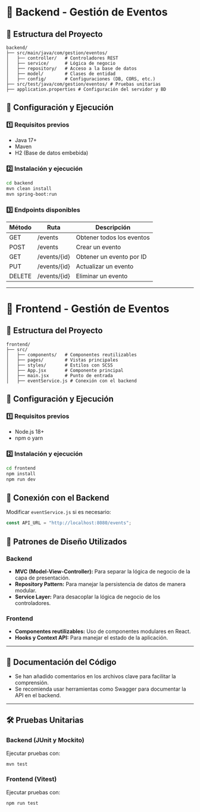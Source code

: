 # 📌 Backend - Gestión de Eventos

## 📂 Estructura del Proyecto

```
backend/
├── src/main/java/com/gestion/eventos/
│   ├── controller/   # Controladores REST
│   ├── service/      # Lógica de negocio
│   ├── repository/   # Acceso a la base de datos
│   ├── model/        # Clases de entidad
│   ├── config/       # Configuraciones (DB, CORS, etc.)
├── src/test/java/com/gestion/eventos/ # Pruebas unitarias
├── application.properties # Configuración del servidor y BD
```

## 🚀 Configuración y Ejecución

### 1️⃣ Requisitos previos
- Java 17+
- Maven
- H2 (Base de datos embebida)

### 2️⃣ Instalación y ejecución
```bash
cd backend
mvn clean install
mvn spring-boot:run
```

### 3️⃣ Endpoints disponibles
| Método | Ruta           | Descripción               |
|--------|--------------|---------------------------|
| GET    | /events      | Obtener todos los eventos |
| POST   | /events      | Crear un evento           |
| GET    | /events/{id} | Obtener un evento por ID  |
| PUT    | /events/{id} | Actualizar un evento      |
| DELETE | /events/{id} | Eliminar un evento        |

---

# 🎨 Frontend - Gestión de Eventos

## 📂 Estructura del Proyecto
```
frontend/
├── src/
│   ├── components/   # Componentes reutilizables
│   ├── pages/        # Vistas principales
│   ├── styles/       # Estilos con SCSS
│   ├── App.jsx       # Componente principal
│   ├── main.jsx      # Punto de entrada
│   ├── eventService.js # Conexión con el backend
```

## 🚀 Configuración y Ejecución

### 1️⃣ Requisitos previos
- Node.js 18+
- npm o yarn

### 2️⃣ Instalación y ejecución
```bash
cd frontend
npm install
npm run dev
```

## 🔗 Conexión con el Backend
Modificar `eventService.js` si es necesario:
```js
const API_URL = "http://localhost:8080/events";
```

## 📌 Patrones de Diseño Utilizados
### Backend
- **MVC (Model-View-Controller):** Para separar la lógica de negocio de la capa de presentación.
- **Repository Pattern:** Para manejar la persistencia de datos de manera modular.
- **Service Layer:** Para desacoplar la lógica de negocio de los controladores.

### Frontend
- **Componentes reutilizables:** Uso de componentes modulares en React.
- **Hooks y Context API:** Para manejar el estado de la aplicación.

---

## 📖 Documentación del Código
- Se han añadido comentarios en los archivos clave para facilitar la comprensión.
- Se recomienda usar herramientas como Swagger para documentar la API en el backend.

---

## 🛠 Pruebas Unitarias

### Backend (JUnit y Mockito)
Ejecutar pruebas con:
```bash
mvn test
```

### Frontend (Vitest)
Ejecutar pruebas con:
```bash
npm run test
